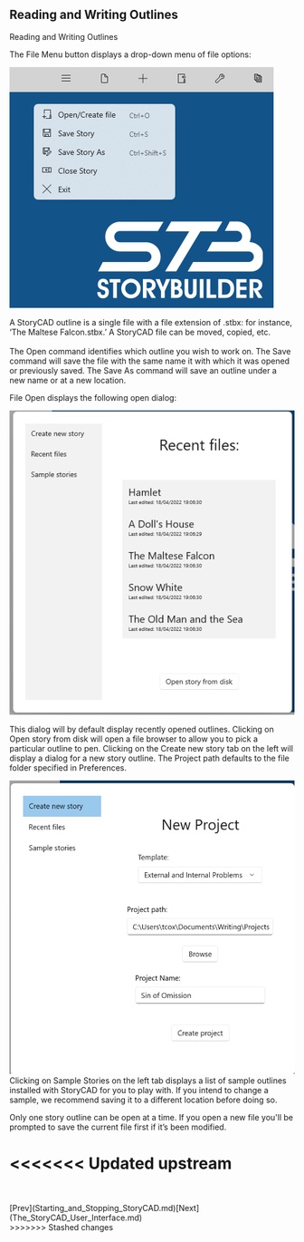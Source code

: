 ## Reading and Writing Outlines ##
Reading and Writing Outlines <br/>

The File Menu button displays a drop-down menu of file options: <br/>

![](File-Menu.png)


A StoryCAD outline is a single file with a file extension of .stbx: for instance, ‘The Maltese Falcon.stbx.’   A StoryCAD file can be moved, copied, etc. <br/>
  <br/>
The Open command identifies which outline you wish to work on. The Save command will save the file with the same name it with which it was opened or previously saved. The Save As command will save an outline under a new name or at a new location.  <br/>

File Open displays the following open dialog: <br/>

![](File-Open-Dialog.png)

This dialog will by default display recently opened outlines. Clicking on Open story from disk will open a file browser to allow you to pick a particular outline to pen.  Clicking on the Create new story tab on the left will display a dialog for a new story outline. The Project path defaults to the file folder specified in Preferences. <br/>

![](Create-New-Outline-Dialog.png)
  <br/>
Clicking on Sample Stories on the left tab displays a list of sample outlines installed with StoryCAD for you to play with. If you intend to change a sample, we recommend saving it to a different location before doing so. <br/>

Only one story outline can be open at a time.  If you open a new file you'll be prompted to save the current file first if it’s been modified. <br/>

<<<<<<< Updated upstream
=======
 <br/>
 <br/>
[Prev](Starting_and_Stopping_StoryCAD.md)[Next](The_StoryCAD_User_Interface.md) <br/>
>>>>>>> Stashed changes
